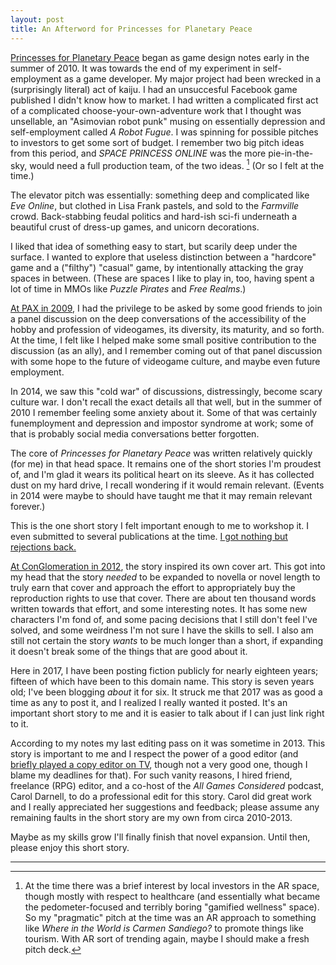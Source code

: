 ```yaml
---
layout: post
title: An Afterword for Princesses for Planetary Peace
---
```


[Princesses for Planetary Peace](../princesses-planetary-peace/) began as
game design notes early in the summer of 2010. It was towards the end of my
experiment in self-employment as a game developer. My major project had
been wrecked in a (surprisingly literal) act of kaiju. I had an unsuccesful
Facebook game published I didn't know how to market. I had written a
complicated first act of a complicated choose-your-own-adventure work that
I thought was unsellable, an "Asimovian robot punk" musing on essentially
depression and self-employment called *A Robot Fugue*. I was spinning
for possible pitches to investors to get some sort of budget. I remember
two big pitch ideas from this period, and *SPACE PRINCESS ONLINE* was the
more pie-in-the-sky, would need a full production team, of the two ideas.
[^1]
(Or so I felt at the time.)

The elevator pitch was essentially: something deep and complicated like
*Eve Online*, but clothed in Lisa Frank pastels, and sold to the *Farmville*
crowd. Back-stabbing feudal politics and hard-ish sci-fi underneath a
beautiful crust of dress-up games, and unicorn decorations.

I liked that idea of something easy to start, but scarily deep under the
surface. I wanted to explore that useless distinction between a "hardcore"
game and a ("filthy") "casual" game, by intentionally attacking the gray
spaces in between. (These are spaces I like to play in, too, having spent
a lot of time in MMOs like *Puzzle Pirates* and *Free Realms*.)

[At PAX in 2009](/2009/sep/08/pax-09/), I had the privilege to be asked by
some good friends to join a panel discussion on the deep conversations of
the accessibility of the hobby and profession of videogames, its diversity,
its maturity, and so forth. At the time, I felt like I helped make some
small positive contribution to the discussion (as an ally), and I remember
coming out of that panel discussion with some hope to the future of
videogame culture, and maybe even future employment.

In 2014, we saw this "cold war" of discussions, distressingly, become scary
culture war. I don't recall the exact details all that well, but in the
summer of 2010 I remember feeling some anxiety about it. Some of that was
certainly funemployment and depression and impostor syndrome at work; some
of that is probably social media conversations better forgotten.

The core of *Princesses for Planetary Peace* was written relatively quickly
(for me) in that head space. It remains one of the short stories I'm
proudest of, and I'm glad it wears its political heart on its sleeve. As it
has collected dust on my hard drive, I recall wondering if it would remain
relevant. (Events in 2014 were maybe to should have taught me that it may
remain relevant forever.)

This is the one short story I felt important enough to me to workshop it.
I even submitted to several publications at the time. [I got nothing but
rejections back.](/2011/apr/25/short-fiction-rejection-metrics/)

[At ConGlomeration in 2012](/2012/apr/17/some-bits-conglomeration-2012/),
the story inspired its own cover art. This got into my head that the story
*needed* to be expanded to novella or novel length to truly earn that cover
and approach the effort to appropriately buy the reproduction rights to use
that cover. There are about ten thousand words written towards that effort,
and some interesting notes. It has some new characters I'm fond of, and some
pacing decisions that I still don't feel I've solved, and some weirdness
I'm not sure I have the skills to sell. I also am still not certain the
story *wants* to be much longer than a short, if expanding it doesn't break
some of the things that are good about it.

Here in 2017, I have been posting fiction publicly for nearly eighteen
years; fifteen of which have been to this domain name. This story is seven
years old; I've been blogging *about* it for six. It struck me that 2017
was as good a time as any to post it, and I realized I really wanted it
posted. It's an important short story to me and it is easier to talk about
if I can just link right to it.

According to my notes my last editing pass on it was sometime in 2013.
This story is important to me and I respect the power of a
good editor (and [briefly played a copy editor on TV](/work/dragonzine),
though not a very good one, though I blame my deadlines for that). For such
vanity reasons, I hired friend, freelance (RPG) editor, and a co-host of
the *All Games Considered* podcast, Carol Darnell, to do a professional
edit for this story. Carol did great work and I really appreciated her
suggestions and feedback; please assume any remaining faults in the short
story are my own from circa 2010-2013.

Maybe as my skills grow I'll finally finish that novel expansion. Until
then, please enjoy this short story.

----

[^1]:
    At the time there was a brief interest by local investors in the AR
    space, though mostly with respect to healthcare (and essentially what
    became the pedometer-focused and terribly boring "gamified wellness"
    space). So my "pragmatic" pitch at the time was an AR approach to 
    something like *Where in the World is Carmen Sandiego?* to promote
    things like tourism. With AR sort of trending again, maybe I should
    make a fresh pitch deck.
